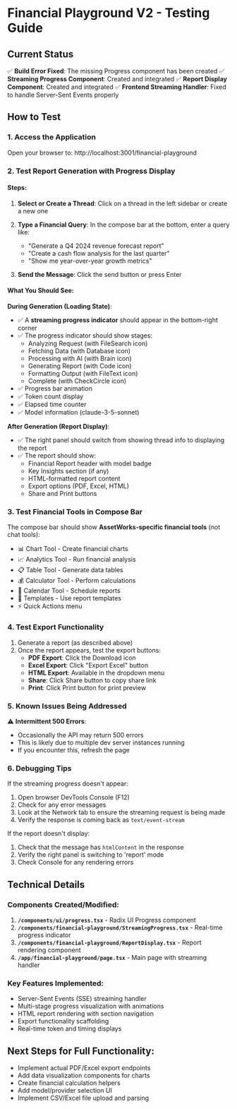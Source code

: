 # Financial Playground V2 - Testing Guide

## Current Status
✅ **Build Error Fixed**: The missing Progress component has been created
✅ **Streaming Progress Component**: Created and integrated
✅ **Report Display Component**: Created and integrated
✅ **Frontend Streaming Handler**: Fixed to handle Server-Sent Events properly

## How to Test

### 1. Access the Application
Open your browser to: http://localhost:3001/financial-playground

### 2. Test Report Generation with Progress Display

#### Steps:
1. **Select or Create a Thread**: Click on a thread in the left sidebar or create a new one
2. **Type a Financial Query**: In the compose bar at the bottom, enter a query like:
   - "Generate a Q4 2024 revenue forecast report"
   - "Create a cash flow analysis for the last quarter"
   - "Show me year-over-year growth metrics"

3. **Send the Message**: Click the send button or press Enter

#### What You Should See:

**During Generation (Loading State)**:
- ✅ A **streaming progress indicator** should appear in the bottom-right corner
- ✅ The progress indicator should show stages:
  - Analyzing Request (with FileSearch icon)
  - Fetching Data (with Database icon)
  - Processing with AI (with Brain icon)
  - Generating Report (with Code icon)
  - Formatting Output (with FileText icon)
  - Complete (with CheckCircle icon)
- ✅ Progress bar animation
- ✅ Token count display
- ✅ Elapsed time counter
- ✅ Model information (claude-3-5-sonnet)

**After Generation (Report Display)**:
- ✅ The right panel should switch from showing thread info to displaying the report
- ✅ The report should show:
  - Financial Report header with model badge
  - Key Insights section (if any)
  - HTML-formatted report content
  - Export options (PDF, Excel, HTML)
  - Share and Print buttons

### 3. Test Financial Tools in Compose Bar

The compose bar should show **AssetWorks-specific financial tools** (not chat tools):
- 📊 Chart Tool - Create financial charts
- 📈 Analytics Tool - Run financial analysis
- 📋 Table Tool - Generate data tables
- 💰 Calculator Tool - Perform calculations
- 📅 Calendar Tool - Schedule reports
- 🎯 Templates - Use report templates
- ⚡ Quick Actions menu

### 4. Test Export Functionality

1. Generate a report (as described above)
2. Once the report appears, test the export buttons:
   - **PDF Export**: Click the Download icon
   - **Excel Export**: Click "Export Excel" button
   - **HTML Export**: Available in the dropdown menu
   - **Share**: Click Share button to copy share link
   - **Print**: Click Print button for print preview

### 5. Known Issues Being Addressed

⚠️ **Intermittent 500 Errors**:
- Occasionally the API may return 500 errors
- This is likely due to multiple dev server instances running
- If you encounter this, refresh the page

### 6. Debugging Tips

If the streaming progress doesn't appear:
1. Open browser DevTools Console (F12)
2. Check for any error messages
3. Look at the Network tab to ensure the streaming request is being made
4. Verify the response is coming back as `text/event-stream`

If the report doesn't display:
1. Check that the message has `htmlContent` in the response
2. Verify the right panel is switching to 'report' mode
3. Check Console for any rendering errors

## Technical Details

### Components Created/Modified:
1. **`/components/ui/progress.tsx`** - Radix UI Progress component
2. **`/components/financial-playground/StreamingProgress.tsx`** - Real-time progress indicator
3. **`/components/financial-playground/ReportDisplay.tsx`** - Report rendering component
4. **`/app/financial-playground/page.tsx`** - Main page with streaming handler

### Key Features Implemented:
- Server-Sent Events (SSE) streaming handler
- Multi-stage progress visualization with animations
- HTML report rendering with section navigation
- Export functionality scaffolding
- Real-time token and timing displays

## Next Steps for Full Functionality:
- Implement actual PDF/Excel export endpoints
- Add data visualization components for charts
- Create financial calculation helpers
- Add model/provider selection UI
- Implement CSV/Excel file upload and parsing
